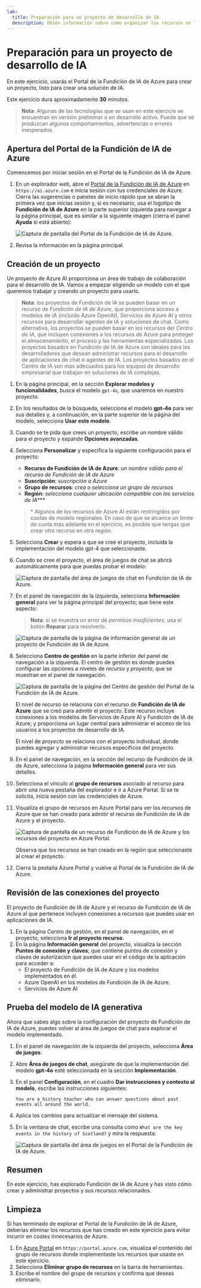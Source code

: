 ```yaml
---
lab:
  title: Preparación para un proyecto de desarrollo de IA
  description: Obtén información sobre cómo organizar los recursos en la nube en centros y proyectos para que los desarrolladores estén preparados para tener éxito al crear soluciones de IA.
---
```


# Preparación para un proyecto de desarrollo de IA

En este ejercicio, usarás el Portal de la Fundición de IA de Azure para crear un proyecto, listo para crear una solución de IA.

Este ejercicio dura aproximadamente **30** minutos.

> **Nota**: Algunas de las tecnologías que se usan en este ejercicio se encuentran en versión preliminar o en desarrollo activo. Puede que se produzcan algunos comportamientos, advertencias o errores inesperados.

## Apertura del Portal de la Fundición de IA de Azure

Comencemos por iniciar sesión en el Portal de la Fundición de IA de Azure.

1. En un explorador web, abre el [Portal de la Fundición de IA de Azure](https://ai.azure.com) en `https://ai.azure.com` e inicia sesión con tus credenciales de Azure. Cierra las sugerencias o paneles de inicio rápido que se abran la primera vez que inicias sesión y, si es necesario, usa el logotipo de **Fundición de IA de Azure** en la parte superior izquierda para navegar a la página principal, que es similar a la siguiente imagen (cierra el panel **Ayuda** si está abierto):

    ![Captura de pantalla del Portal de la Fundición de IA de Azure.](./media/ai-foundry-home.png)

1. Revisa la información en la página principal.

## Creación de un proyecto

Un *proyecto* de Azure AI proporciona un área de trabajo de colaboración para el desarrollo de IA. Vamos a empezar eligiendo un modelo con el que queremos trabajar y creando un proyecto para usarlo.

> **Nota**: los proyectos de Fundición de IA se pueden basar en un recurso de *Fundición de IA de Azure*, que proporciona acceso a modelos de IA (incluido Azure OpenAI), Servicios de Azure AI y otros recursos para desarrollar agentes de IA y soluciones de chat. Como alternativa, los proyectos se pueden basar en los recursos del *Centro de IA*, que incluyen conexiones a los recursos de Azure para proteger el almacenamiento, el proceso y las herramientas especializadas. Los proyectos basados en Fundición de IA de Azure son ideales para los desarrolladores que desean administrar recursos para el desarrollo de aplicaciones de chat o agentes de IA. Los proyectos basados en el Centro de IA son más adecuados para los equipos de desarrollo empresarial que trabajan en soluciones de IA complejas.

1. En la página principal, en la sección **Explorar modelos y funcionalidades**, busca el modelo `gpt-4o`, que usaremos en nuestro proyecto.
1. En los resultados de la búsqueda, selecciona el modelo **gpt-4o** para ver sus detalles y, a continuación, en la parte superior de la página del modelo, selecciona **Usar este modelo**.
1. Cuando se te pida que crees un proyecto, escribe un nombre válido para el proyecto y expande **Opciones avanzadas**.
1. Selecciona **Personalizar** y especifica la siguiente configuración para el proyecto:
    - **Recurso de Fundición de IA de Azure**: *un nombre válido para el recurso de Fundición de IA de Azure*
    - **Suscripción**: *suscripción a Azure*
    - **Grupo de recursos**: *crea o selecciona un grupo de recursos*
    - **Región**: *selecciona cualquier ubicación compatible con los servicios de IA***\*

    > \* Algunos de los recursos de Azure AI están restringidos por cuotas de modelo regionales. En caso de que se alcance un límite de cuota más adelante en el ejercicio, es posible que tengas que crear otro recurso en otra región.

1. Selecciona **Crear** y espera a que se cree el proyecto, incluida la implementación del modelo gpt-4 que seleccionaste.
1. Cuando se cree el proyecto, el área de juegos de chat se abrirá automáticamente para que puedas probar el modelo:

    ![Captura de pantalla del área de juegos de chat en Fundición de IA de Azure.](./media/ai-foundry-chat-playground.png)

1. En el panel de navegación de la izquierda, selecciona **Información general** para ver la página principal del proyecto; que tiene este aspecto:

    > **Nota**: si se muestra un error de *permisos insuficientes*, usa el botón **Reparar** para resolverlo.

    ![Captura de pantalla de la página de información general de un proyecto de Fundición de IA de Azure.](./media/ai-foundry-project.png)

1. Selecciona **Centro de gestión** en la parte inferior del panel de navegación a la izquierda. El centro de gestión es donde puedes configurar las opciones a niveles de *recurso* y *proyecto*, que se muestran en el panel de navegación.

    ![Captura de pantalla de la página del Centro de gestión del Portal de la Fundición de IA de Azure.](./media/ai-foundry-management.png)

    El nivel de *recurso* se relaciona con el recurso de **Fundición de IA de Azure** que se creó para admitir el proyecto. Este recurso incluye conexiones a los modelos de Servicios de Azure AI y Fundición de IA de Azure; y proporciona un lugar central para administrar el acceso de los usuarios a los proyectos de desarrollo de IA.

    El nivel de *proyecto* se relaciona con el proyecto individual, donde puedes agregar y administrar recursos específicos del proyecto.

1. En el panel de navegación, en la sección del recurso de Fundición de IA de Azure, selecciona la página **Información general** para ver sus detalles.
1. Selecciona el vínculo al **grupo de recursos** asociado al recurso para abrir una nueva pestaña del explorador e ir a Azure Portal. Si se te solicita, inicia sesión con las credenciales de Azure.
1. Visualiza el grupo de recursos en Azure Portal para ver los recursos de Azure que se han creado para admitir el recurso de Fundición de IA de Azure y el proyecto.

    ![Captura de pantalla de un recurso de Fundición de IA de Azure y los recursos del proyecto en Azure Portal.](./media/azure-portal-resources.png)

    Observa que los recursos se han creado en la región que seleccionaste al crear el proyecto.

1. Cierra la pestaña Azure Portal y vuelve al Portal de la Fundición de IA de Azure.

## Revisión de las conexiones del proyecto

El proyecto de Fundición de IA de Azure y el recurso de Fundición de IA de Azure al que pertenece incluyen conexiones a recursos que puedes usar en aplicaciones de IA.

1. En la página Centro de gestión, en el panel de navegación, en el proyecto, selecciona **Ir al proyecto recurso**.
1. En la página **Información general** del proyecto, visualiza la sección **Puntos de conexión y claves**; que contiene puntos de conexión y claves de autorización que puedes usar en el código de la aplicación para acceder a:
    - El proyecto de Fundición de IA de Azure y los modelos implementados en él.
    - Azure OpenAI en los modelos de Fundición de IA de Azure.
    - Servicios de Azure AI

## Prueba del modelo de IA generativa

Ahora que sabes algo sobre la configuración del proyecto de Fundición de IA de Azure, puedes volver al área de juegos de chat para explorar el modelo implementado.

1. En el panel de navegación de la izquierda del proyecto, selecciona **Área de juegos**. 
1. Abre **Área de juegos de chat**, asegúrate de que la implementación del modelo **gpt-4o** esté seleccionada en la sección **Implementación**.
1. En el panel **Configuración**, en el cuadro **Dar instrucciones y contexto al modelo**, escribe las instrucciones siguientes:

    ```
   You are a history teacher who can answer questions about past events all around the world.
    ```

1. Aplica los cambios para actualizar el mensaje del sistema.
1. En la ventana de chat, escribe una consulta como `What are the key events in the history of Scotland?` y mira la respuesta:

    ![Captura de pantalla del área de juegos en el Portal de la Fundición de IA de Azure.](./media/ai-foundry-playground.png)

## Resumen

En este ejercicio, has explorado Fundición de IA de Azure y has visto cómo crear y administrar proyectos y sus recursos relacionados.

## Limpieza

Si has terminado de explorar el Portal de la Fundición de IA de Azure, deberías eliminar los recursos que has creado en este ejercicio para evitar incurrir en costes innecesarios de Azure.

1. En [Azure Portal](https://portal.azure.com) en `https://portal.azure.com`, visualiza el contenido del grupo de recursos donde implementaste los recursos que usaste en este ejercicio.
1. Selecciona **Eliminar grupo de recursos** en la barra de herramientas.
1. Escribe el nombre del grupo de recursos y confirma que deseas eliminarlo.
